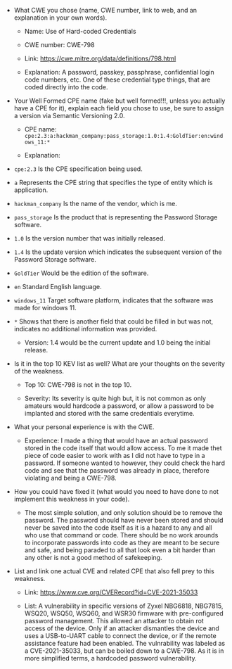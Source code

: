 * What CWE you chose (name, CWE number, link to web, and an explanation in your own words). 
 
	- Name: Use of Hard-coded Credentials

	- CWE number: CWE-798  

	- Link: https://cwe.mitre.org/data/definitions/798.html

	- Explanation: A password, passkey, passphrase, confidential login code numbers, etc. One of these credential type things, that are coded directly into the code.  

* Your Well Formed CPE name (fake but well formed!!!, unless you actually have a CPE for it), explain each field you chose to use, be sure to assign a version via Semantic Versioning 2.0.
  
	- CPE name:  `cpe:2.3:a:hackman_company:pass_storage:1.0:1.4:GoldTier:en:windows_11:*`

	- Explanation: 
* `cpe:2.3` Is the CPE specification being used. 
* `a` Represents the CPE string that specifies the type of entity which is application.
* `hackman_company` Is the name of the vendor, which is me.
* `pass_storage` Is the product that is representing the Password Storage software.
* `1.0` Is the version number that was initially released.
* `1.4` Is the update version which indicates the subsequent version of the Password Storage software.
* `GoldTier` Would be the edition of the software.
* `en` Standard English language.
* `windows_11` Target software platform, indicates that the software was made for windows 11.
* `*` Shows that there is another field that could be filled in but was not, indicates no additional information was provided.

	- Version: 1.4 would be the current update and 1.0 being the initial release.

* Is it in the top 10 KEV list as well? What are your thoughts on the severity of the weakness.
  
	- Top 10: CWE-798 is not in the top 10.

	- Severity: Its severity is quite high but, it is not common as only amateurs would hardcode a password, or allow a password to be implanted and stored with the same credentials everytime.

* What your personal experience is with the CWE.  

	- Experience: I made a thing that would have an actual password stored in the code itself that would allow access. To me it made thet piece of code easier to work with as I did not have to type in a password. If someone wanted to however, they could check the hard code and see that the password was already in place, therefore violating and being a CWE-798. 

* How you could have fixed it (what would you need to have done to not implement this weakness in your code).
 
	- The most simple solution, and only solution should be to remove the password. The password should have never been stored and should never be saved into the code itself as it is a hazard to any and all who use that command or code. There should be no work arounds to incorporate passwords into code as they are meant to be secure and safe, and being paraded to all that look even a bit harder than any other is not a good method of safekeeping.

* List and link one actual CVE and related CPE that also fell prey to this weakness.
  
	- Link: https://www.cve.org/CVERecord?id=CVE-2021-35033

	- List: A vulnerability in specific versions of Zyxel NBG6818, NBG7815, WSQ20, WSQ50, WSQ60, and WSR30 firmware with pre-configured password management. This allowed an attacker to obtain rot access of the device. Only if an attacker dismantles the device and uses a USB-to-UART cable to connect the device, or if the remote assistance feature had been enabled. The vulnrability was labeled as a CVE-2021-35033, but can be boiled down to a CWE-798. As it is in more simplified terms, a hardcoded password vulnerability.
